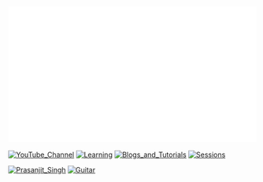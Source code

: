 ![](prasanjit_singh.gif)


<a href="https://www.youtube.com/channel/UCPTgt4Wo0MAnuzNEEZlk90A?sub_confirmation=1"><img src="https://img.shields.io/badge/BINPIPE-YouTube-red" alt="YouTube_Channel"></a>
<a href="https://github.com/BINPIPE/resources/blob/master/devops-lesson-plans.md"><img src="https://img.shields.io/badge/BINPIPE-Learning_Resources-orange" alt="Learning"></a>
<a href="https://blog.binpipe.org"><img src="https://img.shields.io/badge/BINPIPE-Blogs_and_Tutorials-blue" alt="Blogs_and_Tutorials"></a>
<a href="https://forms.gle/tDJxDyj2nJyfsgsk7"><img src="https://img.shields.io/badge/BINPIPE-Live_Sessions-gold" alt="Sessions"></a>
<p>
<a href="https://www.linkedin.com/in/prasanjit-singh"><img src="https://img.shields.io/badge/Contact-Prasanjit_Singh-black" alt="Prasanjit_Singh"></a>
<a href="https://guitar.binpipe.org"><img src="https://img.shields.io/badge/♫-Guitar_Notes-silver" alt="Guitar"></a>
